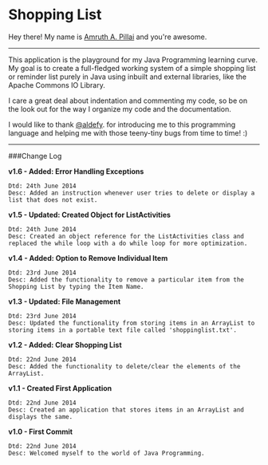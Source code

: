# Shopping List

Hey there!
My name is [Amruth A. Pillai](https://facebook.com/AmruthPillai) and you're awesome.


***


This application is the playground for my Java Programming learning curve. My goal is to create a full-fledged working system of a simple shopping list or reminder list purely in Java using inbuilt and external libraries, like the Apache Commons IO Library.

I care a great deal about indentation and commenting my code, so be on the look out for the way I organize my code and the documentation.

I would like to thank [@aldefy](https://github.com/aldefy). for introducing me to this programming language and helping me with those teeny-tiny bugs from time to time! :)


***


###Change Log

**v1.6 - Added: Error Handling Exceptions**

	Dtd: 24th June 2014
	Desc: Added an instruction whenever user tries to delete or display a list that does not exist.


**v1.5 - Updated: Created Object for ListActivities**

	Dtd: 24th June 2014
	Desc: Created an object reference for the ListActivities class and replaced the while loop with a do while loop for more optimization.

**v1.4 - Added: Option to Remove Individual Item**

	Dtd: 23rd June 2014
	Desc: Added the functionality to remove a particular item from the Shopping List by typing the Item Name.

**v1.3 - Updated: File Management**

	Dtd: 23rd June 2014
	Desc: Updated the functionality from storing items in an ArrayList to storing items in a portable text file called 'shoppinglist.txt'.

**v1.2 - Added: Clear Shopping List**

	Dtd: 22nd June 2014
	Desc: Added the functionality to delete/clear the elements of the ArrayList.

**v1.1 - Created First Application**

	Dtd: 22nd June 2014
	Desc: Created an application that stores items in an ArrayList and displays the same.

**v1.0 - First Commit**

	Dtd: 22nd June 2014
	Desc: Welcomed myself to the world of Java Programming.
